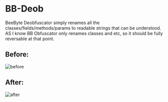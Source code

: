 # BB-Deob
BeeByte Deobfuscator simply renames all the classes/fields/methods/params to readable strings that can be understood.
AS I know BB Obfuscator only renames classes and etc, so it should be fully reversable at that point.


## Before:
![before](https://cdn.discordapp.com/attachments/595569609885745155/596706307021471783/unknown.png "Before SS")

## After:
![after](https://cdn.discordapp.com/attachments/595569609885745155/596706394607058973/unknown.png "After SS")
